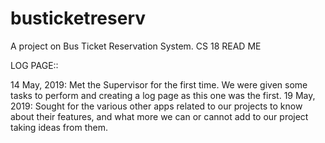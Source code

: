 # busticketreserv
A project on Bus Ticket Reservation System. CS 18
READ ME 

LOG PAGE::

14 May, 2019: Met the Supervisor for the first time. We were given some tasks to perform and creating a log page as this one was the first. 
19 May, 2019: Sought for the various other apps related to our projects to know about their features, and what more we can or cannot add to our project taking ideas from them.
